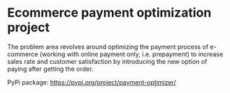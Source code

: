 # Ecommerce payment optimization project

The problem area revolves around optimizing the payment process of e-commerce (working with online payment only, i.e. prepayment) to increase sales rate and customer satisfaction by introducing the new option of paying after getting the order.

PyPi package: https://pypi.org/project/payment-optimizer/